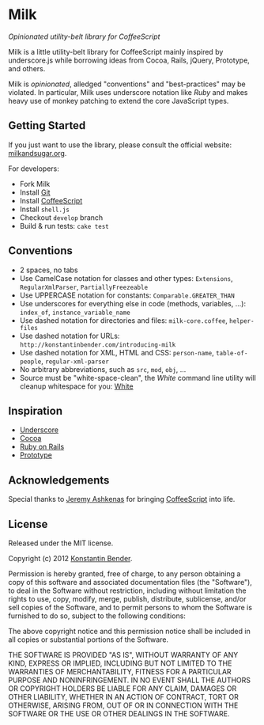 # Milk

*Opinionated utility-belt library for CoffeeScript*

Milk is a little utility-belt library for CoffeeScript mainly inspired by
underscore.js while borrowing ideas from Cocoa, Rails, jQuery, Prototype, and
others.

Milk is *opinionated*, alledged "conventions" and "best-practices" may be
violated. In particular, Milk uses underscore notation like *Ruby* and makes
heavy use of monkey patching to extend the core JavaScript types.

## Getting Started

If you just want to use the library, please consult the official website:
[milkandsugar.org](http://milkandsugar.org).

For developers:

* Fork Milk
* Install [Git](http://git-scm.com)
* Install [CoffeeScript](http://coffeescript.org)
* Install `shell.js`
* Checkout `develop` branch
* Build & run tests: `cake test`

## Conventions

* 2 spaces, no tabs
* Use CamelCase notation for classes and other types:
  `Extensions`, `RegularXmlParser`, `PartiallyFreezeable`
* Use UPPERCASE notation for constants:
  `Comparable.GREATER_THAN`
* Use underscores for everything else in code (methods, variables, ...):
  `index_of`, `instance_variable_name`
* Use dashed notation for directories and files:
  `milk-core.coffee`, `helper-files`
* Use dashed notation for URLs:
  `http://konstantinbender.com/introducing-milk`
* Use dashed notation for XML, HTML and CSS: `person-name`, `table-of-people`,
  `regular-xml-parser`
* No arbitrary abbreviations, such as `src`, `mod`, `obj`, ...
* Source must be "white-space-clean", the *White* command line utility
  will cleanup whitespace for you: [White](http://github.com/konstantinbe/white)

## Inspiration

* [Underscore](http://documentcloud.github.com/underscore)
* [Cocoa](http://developer.apple.com/cocoa)
* [Ruby on Rails](http://rubyonrails.org)
* [Prototype](http://www.prototypejs.org)

## Acknowledgements

Special thanks to [Jeremy Ashkenas](http://github.com/jashkenas) for bringing
[CoffeeScript](http://coffeescript.org) into life.

## License

Released under the MIT license.

Copyright (c) 2012 [Konstantin Bender](http://github.com/konstantinbe).

Permission is hereby granted, free of charge, to any person obtaining a copy
of this software and associated documentation files (the "Software"), to deal
in the Software without restriction, including without limitation the rights
to use, copy, modify, merge, publish, distribute, sublicense, and/or sell
copies of the Software, and to permit persons to whom the Software is
furnished to do so, subject to the following conditions:

The above copyright notice and this permission notice shall be included in
all copies or substantial portions of the Software.

THE SOFTWARE IS PROVIDED "AS IS", WITHOUT WARRANTY OF ANY KIND, EXPRESS OR
IMPLIED, INCLUDING BUT NOT LIMITED TO THE WARRANTIES OF MERCHANTABILITY,
FITNESS FOR A PARTICULAR PURPOSE AND NONINFRINGEMENT. IN NO EVENT SHALL THE
AUTHORS OR COPYRIGHT HOLDERS BE LIABLE FOR ANY CLAIM, DAMAGES OR OTHER
LIABILITY, WHETHER IN AN ACTION OF CONTRACT, TORT OR OTHERWISE, ARISING FROM,
OUT OF OR IN CONNECTION WITH THE SOFTWARE OR THE USE OR OTHER DEALINGS IN
THE SOFTWARE.
